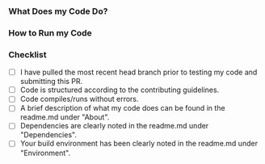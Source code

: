 ### What Does my Code Do?

### How to Run my Code

### Checklist
- [ ] I have pulled the most recent head branch prior to testing my code and submitting this PR.
- [ ] Code is structured according to the contributing guidelines.
- [ ] Code compiles/runs without errors.
- [ ] A brief description of what my code does can be found in the readme.md under "About".
- [ ] Dependencies are clearly noted in the readme.md under "Dependencies".
- [ ] Your build environment has been clearly noted in the readme.md under "Environment".
